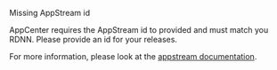 Missing AppStream id

AppCenter requires the AppStream id to provided and must match you RDNN. Please provide an id for your releases.

For more information, please look at the
[appstream documentation](https://www.freedesktop.org/software/appstream/docs/chap-Quickstart.html).
